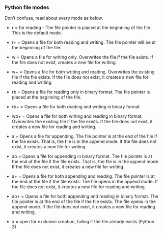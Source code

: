 ### Python file modes

Don’t confuse, read about every mode as below.

- r = for reading – The file pointer is placed at the beginning of the file. This is the default mode.

- r+ = Opens a file for both reading and writing. The file pointer will be at the beginning of the file.

- w = Opens a file for writing only. Overwrites the file if the file exists. If the file does not exist,
  creates a new file for writing.
- w+ = Opens a file for both writing and reading. Overwrites the existing file if the file exists. If the file does not exist,
  it creates a new file for reading and writing.
- rb = Opens a file for reading only in binary format. The file pointer is placed at the beginning of the file.

- rb+ = Opens a file for both reading and writing in binary format.

- wb+ = Opens a file for both writing and reading in binary format. Overwrites the existing file if the file exists.
  If the file does not exist, it creates a new file for reading and writing.
- a = Opens a file for appending. The file pointer is at the end of the file if the file exists. That is,
  the file is in the append mode. If the file does not exist, it creates a new file for writing.
- ab = Opens a file for appending in binary format. The file pointer is at the end of the file if the file exists.
  That is, the file is in the append mode. If the file does not exist, it creates a new file for writing.
- a+ = Opens a file for both appending and reading. The file pointer is at the end of the file if the file exists.
  The file opens in the append mode. If the file does not exist, it creates a new file for reading and writing.
- ab+ = Opens a file for both appending and reading in binary format. The file pointer is at the end of the file if the file exists.
  The file opens in the append mode. If the file does not exist, it creates a new file for reading and writing.
- x = open for exclusive creation, failing if the file already exists (Python 3)
